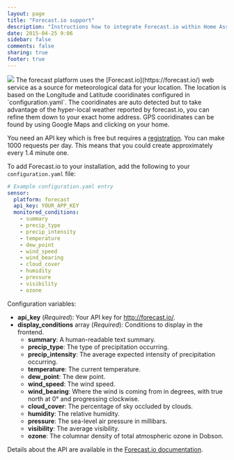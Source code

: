 ```yaml
---
layout: page
title: "Forecast.io support"
description: "Instructions how to integrate Forecast.io within Home Assistant."
date: 2015-04-25 9:06
sidebar: false
comments: false
sharing: true
footer: true
---
```


<img src='/images/supported_brands/weather-few-clouds.png' class='brand pull-right' />
The forecast platform uses the [Forecast.io](https://forecast.io/) web service as a source for meteorological data for your location. The location is based on the Longitude and Latitude cooridinates configured in `configuration.yaml`.  The cooridinates are auto detected but to take advantage of the hyper-local weather reported by forecast.io, you can refine them down to your exact home address.  GPS cooridinates can be found by using Google Maps and clicking on your home.

You need an API key which is free but requires a [registration](https://developer.forecast.io/register). You can make 1000 requests per day. This means that you could create approximately every 1.4 minute one.

To add Forecast.io to your installation, add the following to your `configuration.yaml` file:

```yaml
# Example configuration.yaml entry
sensor:
  platform: forecast
  api_key: YOUR_APP_KEY
  monitored_conditions:
    - summary
    - precip_type
    - precip_intensity
    - temperature
    - dew_point
    - wind_speed
    - wind_bearing
    - cloud_cover
    - humidity
    - pressure
    - visibility
    - ozone
```

Configuration variables:

- **api_key** (*Required*): Your API key for http://forecast.io/. 
- **display_conditions** array (*Required*): Conditions to display in the frontend.
  - **summary**: A human-readable text summary.
  - **precip_type**: The type of precipitation occurring.
  - **precip_intensity**: The average expected intensity of precipitation occurring.
  - **temperature**: The current temperature.
  - **dew_point**: The dew point.
  - **wind_speed**: The wind speed.
  - **wind_bearing**: Where the wind is coming from in degrees, with true north at 0° and progressing clockwise.
  - **cloud_cover**: The percentage of sky occluded by clouds.
  - **humidity**: The relative humidity.
  - **pressure**: The sea-level air pressure in millibars.
  - **visibility**: The average visibility.
  - **ozone**: The columnar density of total atmospheric ozone in Dobson.

Details about the API are available in the [Forecast.io documentation](https://developer.forecast.io/docs/v2).
